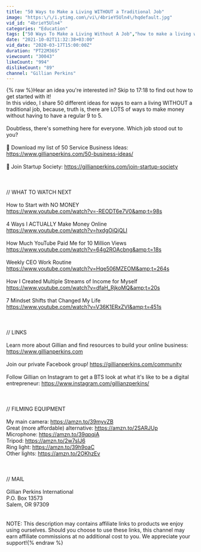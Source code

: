 ```yaml
---
title: "50 Ways to Make a Living WITHOUT a Traditional Job"
image: "https:\/\/i.ytimg.com\/vi\/4brieY5Uln4\/hqdefault.jpg"
vid_id: "4brieY5Uln4"
categories: "Education"
tags: ["50 Ways To Make a Living Without A Job","how to make a living without a job","making a living without a job"]
date: "2021-10-02T11:32:38+03:00"
vid_date: "2020-03-17T15:00:00Z"
duration: "PT22M36S"
viewcount: "30043"
likeCount: "994"
dislikeCount: "89"
channel: "Gillian Perkins"
---
```

{% raw %}Hear an idea you're interested in? Skip to 17:18 to find out how to get started with it!<br />In this video, I share 50 different ideas for ways to earn a living WITHOUT a traditional job, because, truth is, there are LOTS of ways to make money without having to have a regular 9 to 5.<br /><br />Doubtless, there's something here for everyone. Which job stood out to you?<br /><br />🔹 Download my list of 50 Service Business Ideas: <a rel="nofollow" target="blank" href="https://www.gillianperkins.com/50-business-ideas/">https://www.gillianperkins.com/50-business-ideas/</a><br /><br />🔹 Join Startup Society: <a rel="nofollow" target="blank" href="https://gillianperkins.com/join-startup-society">https://gillianperkins.com/join-startup-society</a><br /><br /><br /><br />// WHAT TO WATCH NEXT<br /><br />How to Start with NO MONEY<br /><a rel="nofollow" target="blank" href="https://www.youtube.com/watch?v=-REODT6e7V0&amp;t=98s">https://www.youtube.com/watch?v=-REODT6e7V0&amp;t=98s</a><br /><br />4 Ways I ACTUALLY Make Money Online<br /><a rel="nofollow" target="blank" href="https://www.youtube.com/watch?v=hxdgOiQjQLI">https://www.youtube.com/watch?v=hxdgOiQjQLI</a><br /><br />How Much YouTube Paid Me for 10 Million Views<br /><a rel="nofollow" target="blank" href="https://www.youtube.com/watch?v=64g2ROAcbng&amp;t=18s">https://www.youtube.com/watch?v=64g2ROAcbng&amp;t=18s</a><br /><br />Weekly CEO Work Routine<br /><a rel="nofollow" target="blank" href="https://www.youtube.com/watch?v=Hqe506MZEOM&amp;t=264s">https://www.youtube.com/watch?v=Hqe506MZEOM&amp;t=264s</a><br /><br />How I Created Multiple Streams of Income for Myself<br /><a rel="nofollow" target="blank" href="https://www.youtube.com/watch?v=dfaH_RjkoMQ&amp;t=20s">https://www.youtube.com/watch?v=dfaH_RjkoMQ&amp;t=20s</a><br /><br />7 Mindset Shifts that Changed My Life<br /><a rel="nofollow" target="blank" href="https://www.youtube.com/watch?v=V36K1ERxZVI&amp;t=451s">https://www.youtube.com/watch?v=V36K1ERxZVI&amp;t=451s</a><br /><br /><br /><br />// LINKS<br /><br />Learn more about Gillian and find resources to build your online business:<br /><a rel="nofollow" target="blank" href="https://www.gillianperkins.com">https://www.gillianperkins.com</a><br /><br />Join our private Facebook group! <a rel="nofollow" target="blank" href="https://gillianperkins.com/community">https://gillianperkins.com/community</a><br /><br />Follow Gillian on Instagram to get a BTS look at what it's like to be a digital entrepreneur: <a rel="nofollow" target="blank" href="https://www.instagram.com/gillianzperkins/">https://www.instagram.com/gillianzperkins/</a><br /><br /><br /><br />// FILMING EQUIPMENT<br /><br />My main camera: <a rel="nofollow" target="blank" href="https://amzn.to/39myvZB">https://amzn.to/39myvZB</a><br />Great (more affordable) alternative: <a rel="nofollow" target="blank" href="https://amzn.to/2SARJUp">https://amzn.to/2SARJUp</a><br />Microphone: <a rel="nofollow" target="blank" href="https://amzn.to/39qpqiA">https://amzn.to/39qpqiA</a><br />Tripod: <a rel="nofollow" target="blank" href="https://amzn.to/2w7sIJ6">https://amzn.to/2w7sIJ6</a><br />Ring light: <a rel="nofollow" target="blank" href="https://amzn.to/39h9oaC">https://amzn.to/39h9oaC</a><br />Other lights: <a rel="nofollow" target="blank" href="https://amzn.to/2OKhzEv">https://amzn.to/2OKhzEv</a><br /><br /><br /><br />// MAIL<br /><br />Gillian Perkins International<br />P.O. Box 13573<br />Salem, OR 97309<br /><br /><br />NOTE: This description may contains affiliate links to products we enjoy using ourselves. Should you choose to use these links, this channel may earn affiliate commissions at no additional cost to you. We appreciate your support!{% endraw %}
